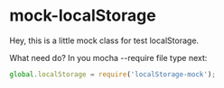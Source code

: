 # mock-localStorage

Hey, this is a little mock class for test localStorage.

What need do? In you mocha --require file type next:

```js
global.localStorage = require('localStorage-mock');
```
